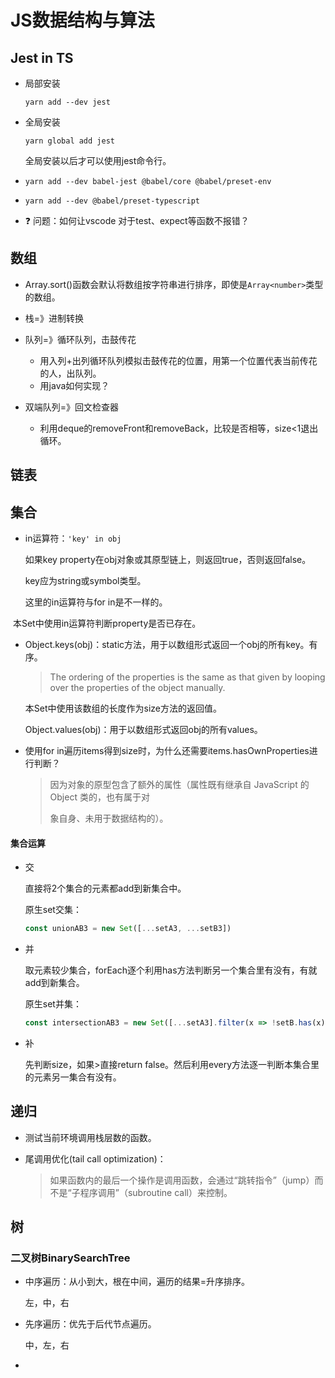 # JS数据结构与算法

## Jest in TS

* 局部安装

  `yarn add --dev jest`

* 全局安装

  `yarn global add jest`

  全局安装以后才可以使用jest命令行。

* `yarn add --dev babel-jest @babel/core @babel/preset-env`

* `yarn add --dev @babel/preset-typescript`

* :question: 问题：如何让vscode 对于test、expect等函数不报错？

## 数组

* Array.sort()函数会默认将数组按字符串进行排序，即使是`Array<number>`类型的数组。



* 栈=》进制转换
* 队列=》循环队列，击鼓传花
  * 用入列+出列循环队列模拟击鼓传花的位置，用第一个位置代表当前传花的人，出队列。
  * 用java如何实现？
* 双端队列=》回文检查器
  * 利用deque的removeFront和removeBack，比较是否相等，size<1退出循环。



## 链表

## 集合

* in运算符：`'key' in obj`

  如果key property在obj对象或其原型链上，则返回true，否则返回false。

  key应为string或symbol类型。

  这里的in运算符与for in是不一样的。

​		本Set中使用in运算符判断property是否已存在。

* Object.keys(obj)：static方法，用于以数组形式返回一个obj的所有key。有序。

  >The ordering of the properties is the same as that given by looping over the properties of the object manually.

  本Set中使用该数组的长度作为size方法的返回值。

  Object.values(obj)：用于以数组形式返回obj的所有values。

* 使用for in遍历items得到size时，为什么还需要items.hasOwnProperties进行判断？

  >因为对象的原型包含了额外的属性（属性既有继承自 JavaScript 的 Object 类的，也有属于对
  >
  >象自身、未用于数据结构的）。

#### 集合运算

* 交

  直接将2个集合的元素都add到新集合中。

  原生set交集：

  ```js
  const unionAB3 = new Set([...setA3, ...setB3])
  ```

* 并

  取元素较少集合，forEach逐个利用has方法判断另一个集合里有没有，有就add到新集合。

  原生set并集：

  ```js
  const intersectionAB3 = new Set([...setA3].filter(x => !setB.has(x)))
  ```

* 补

  先判断size，如果>直接return false。然后利用every方法逐一判断本集合里的元素另一集合有没有。

## 递归

* 测试当前环境调用栈层数的函数。

* 尾调用优化(tail call optimization)：

  >如果函数内的最后一个操作是调用函数，会通过“跳转指令”（jump）而不是“子程序调用”（subroutine call）来控制。

## 树

### 二叉树BinarySearchTree

* 中序遍历：从小到大，根在中间，遍历的结果=升序排序。

  左，中，右

* 先序遍历：优先于后代节点遍历。

  中，左，右

* 